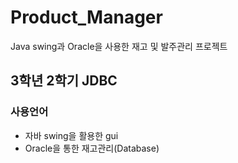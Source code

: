 # Product_Manager
Java swing과 Oracle을 사용한 재고 및 발주관리 프로젝트

## 3학년 2학기 JDBC 

### 사용언어
- 자바 swing을 활용한 gui <br/>
- Oracle을 통한 재고관리(Database)<br/>
